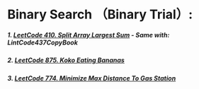 # Binary Search （Binary Trial）:
##### 1. [LeetCode 410. Split Array Largest Sum](https://github.com/RaychHuang/Algorithm/blob/master/src/leetcode/p401to450/LeetCode410SplitArrayLargestSum.java) - Same with: LintCode437CopyBook
##### 2. [LeetCode 875. Koko Eating Bananas](https://github.com/RaychHuang/Algorithm/blob/master/src/leetcode/p851to900/LeetCode875KokoEatingBananas.java)
##### 3. [LeetCode 774. Minimize Max Distance To Gas Station](https://github.com/RaychHuang/Algorithm/blob/master/src/leetcode/p851to900/LeetCode875KokoEatingBananas.java)
